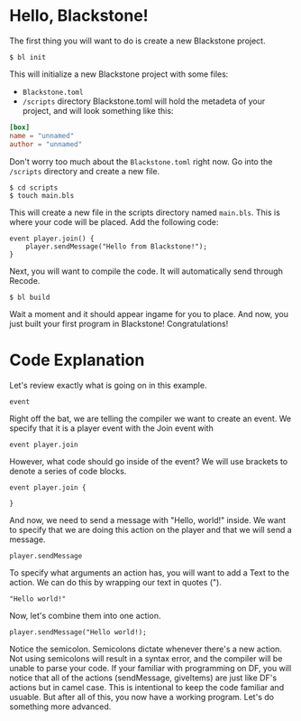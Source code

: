 # Hello, Blackstone!
The first thing you will want to do is create a new Blackstone project.
```shell
$ bl init
```
This will initialize a new Blackstone project with some files:
- `Blackstone.toml`
- `/scripts` directory
Blackstone.toml will hold the metadeta of your project, and will look something like this:
```toml
[box]
name = "unnamed"
author = "unnamed"
```
Don't worry too much about the `Blackstone.toml` right now. Go into the `/scripts` directory and create a new file.
```shell
$ cd scripts
$ touch main.bls
```
This will create a new file in the scripts directory named `main.bls`. This is where your code will be placed. Add the following code:
```
event player.join() {
    player.sendMessage("Hello from Blackstone!");
}
```
Next, you will want to compile the code. It will automatically send through Recode.
```shell
$ bl build
```
Wait a moment and it should appear ingame for you to place. And now, you just built your first program in Blackstone! Congratulations!

# Code Explanation
Let's review exactly what is going on in this example.
```
event
```
Right off the bat, we are telling the compiler we want to create an event. We specify that it is a player event with the Join event with
```
event player.join
```
However, what code should go inside of the event? We will use brackets to denote a series of code blocks.
```
event player.join {

}
```
And now, we need to send a message with "Hello, world!" inside. We want to specify that we are doing this action on the player and that we will send a message.
```
player.sendMessage
```
To specify what arguments an action has, you will want to add a Text to the action. We can do this by wrapping our text in quotes (").
```
"Hello world!"
```
Now, let's combine them into one action.
```
player.sendMessage("Hello world!);
```
Notice the semicolon. Semicolons dictate whenever there's a new action. Not using semicolons will result in a syntax error, and the compiler will be unable to parse your code. If your familiar with programming on DF, you will notice that all of the actions (sendMessage, giveItems) are just like DF's actions but in camel case. This is intentional to keep the code familiar and usuable. But after all of this, you now have a working program. Let's do something more advanced.
